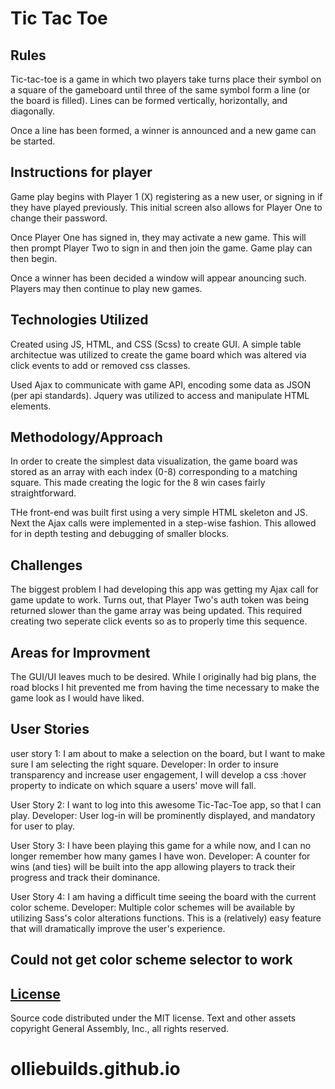 # Tic Tac Toe

## Rules

Tic-tac-toe is a game in which two players take turns place their symbol on a
square of the gameboard until three of the same symbol form a line (or the board
is filled). Lines can be formed vertically, horizontally, and diagonally.

Once a line has been formed, a winner is announced and a new game can be
started.

## Instructions for player

Game play begins with Player 1 (X) registering as a new user, or signing in if
they have played previously. This initial screen also allows for Player One to
change their password.

Once Player One has signed in, they may activate a new game. This will then
prompt Player Two to sign in and then join the game. Game play can then begin.

Once a winner has been decided a window will appear anouncing such. Players may
then continue to play new games.

## Technologies Utilized

Created using JS, HTML, and CSS (Scss) to create GUI. A simple table architectue
was utilized to create the game board which was altered via click events to add
or removed css classes.

Used Ajax to communicate with game API, encoding some data as JSON (per api
standards). Jquery was utilized to access and manipulate HTML elements.

## Methodology/Approach

In order to create the simplest data visualization, the game board was stored
as an array with each index (0-8) corresponding to a matching square. This made
creating the logic for the 8 win cases fairly straightforward.

THe front-end was built first using a very simple HTML skeleton and JS. Next the
Ajax calls were implemented in a step-wise fashion. This allowed for in depth
testing and debugging of smaller blocks.

## Challenges

The biggest problem I had developing this app was getting my Ajax call for game
update to work. Turns out, that Player Two's auth token was being returned
slower than the game array was being updated. This required creating two
seperate click events so as to properly time this sequence.

## Areas for Improvment

The GUI/UI leaves much to be desired. While I originally had big plans, the road
blocks I hit prevented me from having the time necessary to make the game look
as I would have liked.

## User Stories

 user story 1: I am about to make a selection on the board, but I want to make
 sure I am selecting the right square.
 Developer: In order to insure transparency and increase user engagement, I will
develop a css :hover property to indicate on which square a users' move will
fall.

 User Story 2: I want to log into this awesome Tic-Tac-Toe app, so that I can
 play.
 Developer: User log-in will be prominently displayed, and mandatory for user
 to play.

 User Story 3: I have been playing this game for a while now, and I can no
 longer remember how many games I have won.
 Developer: A counter for wins (and ties) will be built into the app allowing
 players to track their progress and track their dominance.

 User Story 4: I am having a difficult time seeing the board with the current
 color scheme.
 Developer: Multiple color schemes will be available by utilizing Sass's color
 alterations functions. This is a (relatively) easy feature that will
 dramatically improve the user's experience.

## Could not get color scheme selector to work

## [License](LICENSE)

Source code distributed under the MIT license. Text and other assets copyright
General Assembly, Inc., all rights reserved.
# olliebuilds.github.io

